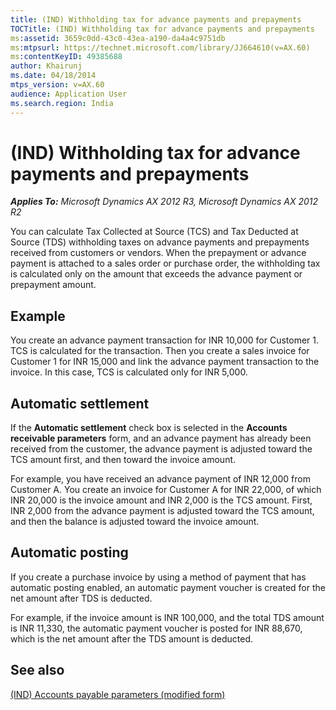```yaml
---
title: (IND) Withholding tax for advance payments and prepayments
TOCTitle: (IND) Withholding tax for advance payments and prepayments
ms:assetid: 3659c0dd-43c0-43ea-a190-da4a4c9751db
ms:mtpsurl: https://technet.microsoft.com/library/JJ664610(v=AX.60)
ms:contentKeyID: 49385688
author: Khairunj
ms.date: 04/18/2014
mtps_version: v=AX.60
audience: Application User
ms.search.region: India
---
```


# (IND) Withholding tax for advance payments and prepayments 


_**Applies To:** Microsoft Dynamics AX 2012 R3, Microsoft Dynamics AX 2012 R2_

You can calculate Tax Collected at Source (TCS) and Tax Deducted at Source (TDS) withholding taxes on advance payments and prepayments received from customers or vendors. When the prepayment or advance payment is attached to a sales order or purchase order, the withholding tax is calculated only on the amount that exceeds the advance payment or prepayment amount.

## Example

You create an advance payment transaction for INR 10,000 for Customer 1. TCS is calculated for the transaction. Then you create a sales invoice for Customer 1 for INR 15,000 and link the advance payment transaction to the invoice. In this case, TCS is calculated only for INR 5,000.

## Automatic settlement

If the **Automatic settlement** check box is selected in the **Accounts receivable parameters** form, and an advance payment has already been received from the customer, the advance payment is adjusted toward the TCS amount first, and then toward the invoice amount.

For example, you have received an advance payment of INR 12,000 from Customer A. You create an invoice for Customer A for INR 22,000, of which INR 20,000 is the invoice amount and INR 2,000 is the TCS amount. First, INR 2,000 from the advance payment is adjusted toward the TCS amount, and then the balance is adjusted toward the invoice amount.

## Automatic posting

If you create a purchase invoice by using a method of payment that has automatic posting enabled, an automatic payment voucher is created for the net amount after TDS is deducted.

For example, if the invoice amount is INR 100,000, and the total TDS amount is INR 11,330, the automatic payment voucher is posted for INR 88,670, which is the net amount after the TDS amount is deducted.

## See also

[(IND) Accounts payable parameters (modified form)](https://technet.microsoft.com/library/jj664793\(v=ax.60\))

  


